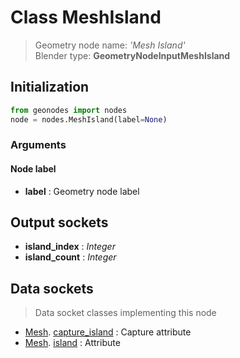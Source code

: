 
# Class MeshIsland

> Geometry node name: _'Mesh Island'_<br>Blender type:  **GeometryNodeInputMeshIsland**

## Initialization


```python
from geonodes import nodes
node = nodes.MeshIsland(label=None)
```


### Arguments


#### Node label



- **label** : Geometry node label



## Output sockets



- **island_index** : _Integer_
- **island_count** : _Integer_



## Data sockets

> Data socket classes implementing this node


- [Mesh](aaa). [capture_island](bbb) : Capture attribute
- [Mesh](aaa). [island](bbb) : Attribute



